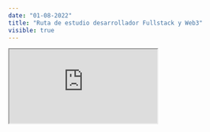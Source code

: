 ```yaml
---
date: "01-08-2022"
title: "Ruta de estudio desarrollador Fullstack y Web3"
visible: true
---
```

<iframe src="https://www.youtube.com/embed/74GHCLPr944" allowfullscreen></iframe>
